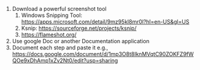 1. Download a powerful screenshot tool
	1. Windows Snipping Tool: https://apps.microsoft.com/detail/9mz95kl8mr0l?hl=en-US&gl=US
	2.  Ksnip: https://sourceforge.net/projects/ksnip/
	3. https://flameshot.org/
2. Use google Doc or another Documentation application
3. Document each step and paste it e.g., https://docs.google.com/document/d/1mp3O8t8IknMVqtC90ZOKFZ9fWQOe9xDhAmp1xZv2Nt0/edit?usp=sharing